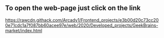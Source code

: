 ## To open the web-page just click on the link
https://rawcdn.githack.com/Arcady1/Frontend_projects/e3b00d20c73cc200e71cdc1a7f087bb60acee97e/web/2020/Developed_projects/GeekBrains-market/index.html
